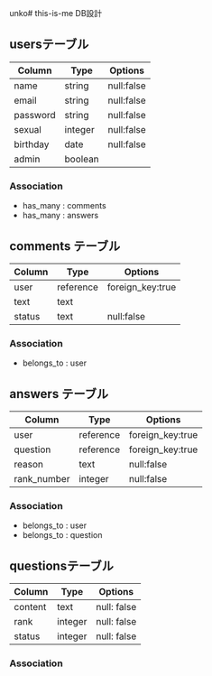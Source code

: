 unko# this-is-me DB設計
## usersテーブル
|Column|Type|Options|
|------|----|-------|
|name|string|null:false|
|email|string|null:false|
|password|string|null:false|
|sexual|integer|null:false|
|birthday|date|null:false|
|admin|boolean||
### Association
- has_many : comments
- has_many : answers

## comments テーブル
|Column|Type|Options|
|------|----|-------|
|user|reference|foreign_key:true|
|text|text||
|status|text|null:false|
### Association
- belongs_to : user

## answers テーブル
|Column|Type|Options|
|------|----|-------|
|user|reference|foreign_key:true|
|question|reference|foreign_key:true|
|reason|text|null:false|
|rank_number|integer|null:false|
### Association
- belongs_to : user
- belongs_to : question

## questionsテーブル
|Column|Type|Options|
|------|----|-------|
|content|text|null: false|
|rank|integer|null: false|
|status|integer|null: false|
### Association